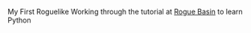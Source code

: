My First Roguelike
Working through the tutorial at [Rogue Basin](http://www.roguebasin.com/index.php?title=Complete_Roguelike_Tutorial,_using_python%2Blibtcod) to learn Python
